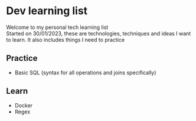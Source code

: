 # Dev learning list

Welcome to my personal tech learning list <br />
Started on 30/01/2023, these are technologies, techniques and ideas I want to learn. It also includes things I need to practice

## **Practice**

- Basic SQL (syntax for all operations and joins specifically)

## **Learn**

- Docker
- Regex

